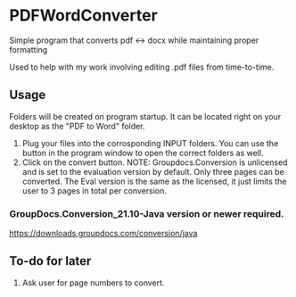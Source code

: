 # PDFWordConverter
Simple program that converts pdf &lt;-> docx while maintaining proper formatting

Used to help with my work involving editing .pdf files from time-to-time.

## Usage
Folders will be created on program startup.  It can be located right on your desktop as the "PDF to Word" folder.
  1. Plug your files into the corrosponding INPUT folders.  You can use the button in the program window to open the correct folders as well.
  2. Click on the convert button.
      NOTE: Groupdocs.Conversion is unlicensed and is set to the evaluation version by default.  Only three pages can be converted.  The Eval version is the same as the licensed, it just limits the user to 3 pages in total per conversion.


### GroupDocs.Conversion_21.10-Java version or newer required.
https://downloads.groupdocs.com/conversion/java


## To-do for later
  1. Ask user for page numbers to convert.
